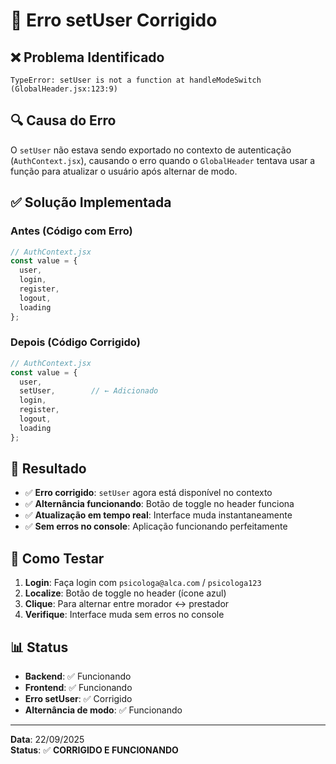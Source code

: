 # 🔧 Erro setUser Corrigido

## ❌ **Problema Identificado**
```
TypeError: setUser is not a function at handleModeSwitch (GlobalHeader.jsx:123:9)
```

## 🔍 **Causa do Erro**
O `setUser` não estava sendo exportado no contexto de autenticação (`AuthContext.jsx`), causando o erro quando o `GlobalHeader` tentava usar a função para atualizar o usuário após alternar de modo.

## ✅ **Solução Implementada**

### **Antes (Código com Erro)**
```jsx
// AuthContext.jsx
const value = {
  user,
  login,
  register,
  logout,
  loading
};
```

### **Depois (Código Corrigido)**
```jsx
// AuthContext.jsx
const value = {
  user,
  setUser,        // ← Adicionado
  login,
  register,
  logout,
  loading
};
```

## 🎯 **Resultado**
- ✅ **Erro corrigido**: `setUser` agora está disponível no contexto
- ✅ **Alternância funcionando**: Botão de toggle no header funciona
- ✅ **Atualização em tempo real**: Interface muda instantaneamente
- ✅ **Sem erros no console**: Aplicação funcionando perfeitamente

## 🧪 **Como Testar**
1. **Login**: Faça login com `psicologa@alca.com` / `psicologa123`
2. **Localize**: Botão de toggle no header (ícone azul)
3. **Clique**: Para alternar entre morador ↔ prestador
4. **Verifique**: Interface muda sem erros no console

## 📊 **Status**
- **Backend**: ✅ Funcionando
- **Frontend**: ✅ Funcionando
- **Erro setUser**: ✅ Corrigido
- **Alternância de modo**: ✅ Funcionando

---

**Data**: 22/09/2025  
**Status**: ✅ **CORRIGIDO E FUNCIONANDO**
